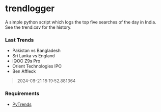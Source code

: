 # trendlogger
A simple python script which logs the top five searches of the day in India.<br>See the trend.csv for the history.<br>

<!-- Last Trends -->
### Last Trends
* Pakistan vs Bangladesh
* Sri Lanka vs England
* iQOO Z9s Pro
* Orient Technologies IPO
* Ben Affleck
> 2024-08-21 18:19:52.881364

<!-- Requirements -->
### Requirements
* [PyTrends](https://github.com/dreyco676/pytrends)
